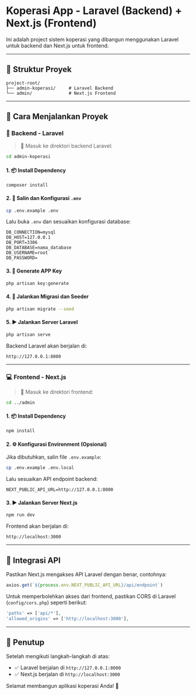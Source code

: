 # Koperasi App - Laravel (Backend) + Next.js (Frontend)

Ini adalah project sistem koperasi yang dibangun menggunakan Laravel untuk backend dan Next.js untuk frontend.

---

## 📁 Struktur Proyek

```
project-root/
├── admin-koperasi/     # Laravel Backend
└── admin/              # Next.js Frontend
```

---

## 🚀 Cara Menjalankan Proyek

### 🯩 Backend - Laravel

> 📁 Masuk ke direktori backend Laravel:

```bash
cd admin-koperasi
```

#### 1. 📦 Install Dependency

```bash
composer install
```

#### 2. 🔑 Salin dan Konfigurasi `.env`

```bash
cp .env.example .env
```

Lalu buka `.env` dan sesuaikan konfigurasi database:

```env
DB_CONNECTION=mysql
DB_HOST=127.0.0.1
DB_PORT=3306
DB_DATABASE=nama_database
DB_USERNAME=root
DB_PASSWORD=
```

#### 3. 🔐 Generate APP Key

```bash
php artisan key:generate
```

#### 4. 🧱 Jalankan Migrasi dan Seeder

```bash
php artisan migrate --seed
```

#### 5. ▶️ Jalankan Server Laravel

```bash
php artisan serve
```

Backend Laravel akan berjalan di:

```
http://127.0.0.1:8000
```

---

### 💻 Frontend - Next.js

> 📁 Masuk ke direktori frontend:

```bash
cd ../admin
```

#### 1. 📦 Install Dependency

```bash
npm install
```

#### 2. ⚙️ Konfigurasi Environment (Opsional)

Jika dibutuhkan, salin file `.env.example`:

```bash
cp .env.example .env.local
```

Lalu sesuaikan API endpoint backend:

```env
NEXT_PUBLIC_API_URL=http://127.0.0.1:8000
```

#### 3. ▶️ Jalankan Server Next.js

```bash
npm run dev
```

Frontend akan berjalan di:

```
http://localhost:3000
```

---

## 🔗 Integrasi API

Pastikan Next.js mengakses API Laravel dengan benar, contohnya:

```js
axios.get(`${process.env.NEXT_PUBLIC_API_URL}/api/endpoint`)
```

Untuk memperbolehkan akses dari frontend, pastikan CORS di Laravel (`config/cors.php`) seperti berikut:

```php
'paths' => ['api/*'],
'allowed_origins' => ['http://localhost:3000'],
```

---

## 🏁 Penutup

Setelah mengikuti langkah-langkah di atas:

* ✅ Laravel berjalan di `http://127.0.0.1:8000`
* ✅ Next.js berjalan di `http://localhost:3000`

Selamat membangun aplikasi koperasi Anda! 🚀
